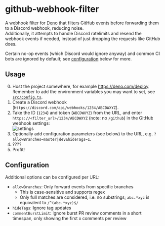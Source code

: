 # github-webhook-filter

A webhook filter for [Deno](https://deno.land/) that filters GitHub events before forwarding them to
a Discord webhook, reducing noise.\
Additionally, it attempts to handle Discord ratelimits and resend the webhook events if needed,
instead of just dropping the requests like GitHub does.

Certain no-op events (which Discord would ignore anyway) and common CI bots are ignored by default;
see [configuration](#configuration) below for more.

## Usage

0. Host the project somewhere, for example https://deno.com/deploy. Remember to add the environment
   variables you may want to set, see [`src/config.ts`](./src/config.ts).
1. Create a Discord webhook (`https://discord.com/api/webhooks/1234/ABCDWXYZ`).
2. Take the ID (`1234`) and token (`ABCDWXYZ`) from the URL, and enter
   `https://<filter_url>/1234/ABCDWXYZ` (note: no `/github`) in the GitHub webhook settings:\
   ![settings](./.github/assets/github-settings.png)
3. Optionally add configuration parameters (see below) to the URL, e.g.
   `?allowBranches=master|dev&hideTags=1`.
4. ????
5. Profit!

## Configuration

Additional options can be configured per URL:

- `allowBranches`: Only forward events from specific branches
  - This is case-sensitive and supports regex
  - Only full matches are considered, i.e. no substrings; `abc.*xyz` is equivalent to
    `/^(abc.*xyz)$/`
- `hideTags`: Ignore tag updates
- `commentBurstLimit`: Ignore burst PR review comments in a short timespan, only showing the first x
  comments per review
